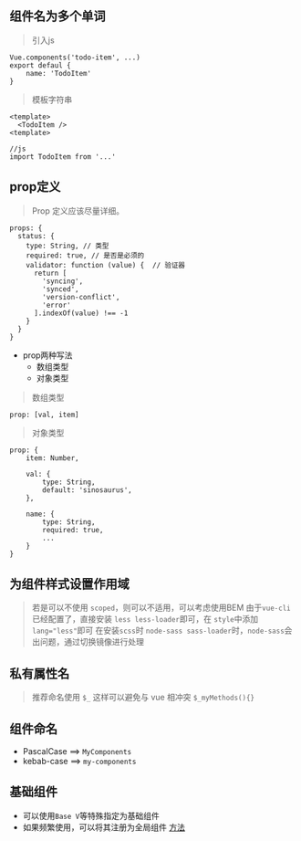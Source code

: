 ## 组件名为多个单词
> 引入js
```
Vue.components('todo-item', ...)
export defaul {
    name: 'TodoItem'
}
```
> 模板字符串
```
<template>
  <TodoItem />
<template>

//js 
import TodoItem from '...'
```

## prop定义
> Prop 定义应该尽量详细。
```
props: {
  status: {
    type: String, // 类型
    required: true, // 是否是必须的
    validator: function (value) {  // 验证器
      return [
        'syncing',
        'synced',
        'version-conflict',
        'error'
      ].indexOf(value) !== -1
    }
  }
}
```
+ prop两种写法
  - 数组类型
  - 对象类型
> 数组类型
```
prop: [val, item]
```
> 对象类型
```
prop: {
    item: Number,

    val: {
        type: String,
        default: 'sinosaurus',
    },
    
    name: {
        type: String,
        required: true,
        ...
    }
}
```

## 为组件样式设置作用域
> 若是可以不使用 `scoped`，则可以不适用，可以考虑使用BEM
> 由于`vue-cli`已经配置了，直接安装 `less less-loader`即可，在 `style`中添加`lang="less"`即可 
> 在安装`scss`时 `node-sass sass-loader`时，`node-sass`会出问题，通过切换镜像进行处理

## 私有属性名
> 推荐命名使用 `$_` 这样可以避免与 vue 相冲突  `$_myMethods(){}`

## 组件命名 
+ PascalCase ==> `MyComponents`
+ kebab-case ==> `my-components`

## 基础组件
+ 可以使用`Base V`等特殊指定为基础组件 
+ 如果频繁使用，可以将其注册为全局组件 [方法](https://cn.vuejs.org/v2/style-guide/index.html#%E5%9F%BA%E7%A1%80%E7%BB%84%E4%BB%B6%E5%90%8D-%E5%BC%BA%E7%83%88%E6%8E%A8%E8%8D%90)
